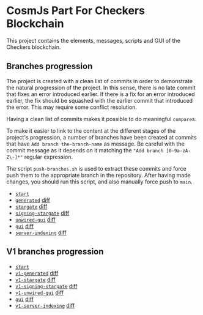 # CosmJs Part For Checkers Blockchain

This project contains the elements, messages, scripts and GUI of the Checkers blockchain.

## Branches progression

The project is created with a clean list of commits in order to demonstrate the natural progression of the project. In this sense, there is no late commit that fixes an error introduced earlier. If there is a fix for an error introduced earlier, the fix should be squashed with the earlier commit that introduced the error. This may require some conflict resolution.

Having a clean list of commits makes it possible to do meaningful `compare`s.

To make it easier to link to the content at the different stages of the project's progression, a number of branches have been created at commits that have `Add branch the-branch-name` as message. Be careful with the commit message as it depends on it matching the `"Add branch [0-9a-zA-Z\-]*"` regular expression.

The script `push-branches.sh` is used to extract these commits and force push them to the appropriate branch in the repository. After having made changes, you should run this script, and also manually force push to `main`.

* [`start`](https://github.com/cosmos/academy-checkers-ui/tree/start)
* [`generated`](https://github.com/cosmos/academy-checkers-ui/tree/generated) [diff](https://github.com/cosmos/academy-checkers-ui/compare/start...generated)
* [`stargate`](https://github.com/cosmos/academy-checkers-ui/tree/stargate) [diff](https://github.com/cosmos/academy-checkers-ui/compare/generated...stargate)
* [`signing-stargate`](https://github.com/cosmos/academy-checkers-ui/tree/signing-stargate) [diff](https://github.com/cosmos/academy-checkers-ui/compare/stargate...signing-stargate)
* [`unwired-gui`](https://github.com/cosmos/academy-checkers-ui/tree/unwired-gui) [diff](https://github.com/cosmos/academy-checkers-ui/compare/signing-stargate...unwired-gui)
* [`gui`](https://github.com/cosmos/academy-checkers-ui/tree/gui) [diff](https://github.com/cosmos/academy-checkers-ui/compare/unwired-gui...gui)
* [`server-indexing`](https://github.com/cosmos/academy-checkers-ui/tree/server-indexing) [diff](https://github.com/cosmos/academy-checkers-ui/compare/gui...server-indexing)

## V1 branches progression

* [`start`](https://github.com/cosmos/academy-checkers-ui/tree/start)
* [`v1-generated`](https://github.com/cosmos/academy-checkers-ui/tree/v1-generated) [diff](https://github.com/cosmos/academy-checkers-ui/compare/start...v1-generated)
* [`v1-stargate`](https://github.com/cosmos/academy-checkers-ui/tree/v1-stargate) [diff](https://github.com/cosmos/academy-checkers-ui/compare/v1-generated...v1-stargate)
* [`v1-signing-stargate`](https://github.com/cosmos/academy-checkers-ui/tree/v1-signing-stargate) [diff](https://github.com/cosmos/academy-checkers-ui/compare/v1-stargate...v1-signing-stargate)
* [`v1-unwired-gui`](https://github.com/cosmos/academy-checkers-ui/tree/v1-unwired-gui) [diff](https://github.com/cosmos/academy-checkers-ui/compare/v1-signing-stargate...v1-unwired-gui)
* [`gui`](https://github.com/cosmos/academy-checkers-ui/tree/v1-gui) [diff](https://github.com/cosmos/academy-checkers-ui/compare/v1-unwired-gui...v1-gui)
* [`v1-server-indexing`](https://github.com/cosmos/academy-checkers-ui/tree/v1-server-indexing) [diff](https://github.com/cosmos/academy-checkers-ui/compare/v1-gui...v1-server-indexing)
